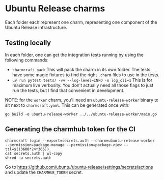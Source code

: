 # Ubuntu Release charms

Each folder each represent one charm, representing one component of the Ubuntu Release infrastructure.

## Testing locally

In each folder, one can get the integration tests running by using the following commands:
* `charmcraft pack`
  This will pack the charm in its own folder. The tests have some magic fixtures
  to find the right `.charm` files to use in the tests.
* `uv run pytest tests/ -vv --log-level=INFO -o log_cli=1`
  This is for maximum live verbosity. You don't actually need all those flags to
  just run the tests, but I find that convenient in development.

NOTE: for the `worker` charm, you'll need an `ubuntu-release-worker` binary to
sit next to `charmcraft.yaml`. This can be generated once with:
```
go build -o ubuntu-release-worker ../../ubuntu-release-worker/main.go
```

## Generating the charmhub token for the CI

```
charmcraft login --export=secrets.auth --charm=ubuntu-release-worker  --permission=package-manage --permission=package-view --ttl=$((3600*24*365))
cat secrets.auth | wl-copy
shred -u secrets.auth
```

Go to <https://github.com/ubuntu/ubuntu-release/settings/secrets/actions> and
update the `CHARMHUB_TOKEN` secret.
